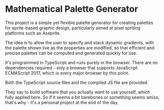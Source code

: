 # Mathematical Palette Generator
This project is a simple yet flexible palette generator for creating palettes for sprite-based graphic design, particularly aimed at pixel spriting platforms such as Aseprite.

The idea is to allow the user to specify and stack dynamic gradients, with the palette shown live as the properties are modified, so that efficient and precise palettes can be computed and generated quickly for use.

It's programmed in TypeScript and runs purely in the browser. There are no dependencies required - only a browser that supports JavaScript ECMAScript 2017, which is every major browser by this point.

Both the TypeScript source files and the compiled JS file are provided.

They say to build software that you actually want to use yourself, which fully applied here. So if it seems a bit barebones or something seems amiss, that's why - it's a personal project at the end of the day.
